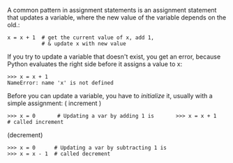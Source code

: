 A common pattern in assignment statements is an assignment statement that updates a variable, where the new value of the variable depends on the old.:
```
x = x + 1  # get the current value of x, add 1,
           # & update x with new value
```

If you try to update a variable that doesn't exist, you get an error, because Python evaluates the right side before it assigns a value to x:
```
>>> x = x + 1
NameError: name 'x' is not defined
```

 Before you can update a variable, you have to *initialize* it, usually with a simple assignment: ( increment )
 ```
 >>> x = 0       # Updating a var by adding 1 is       >>> x = x + 1   # called increment
 ```

(decrement)
```
>>> x = 0      # Updating a var by subtracting 1 is
>>> x = x - 1  # called decrement
```